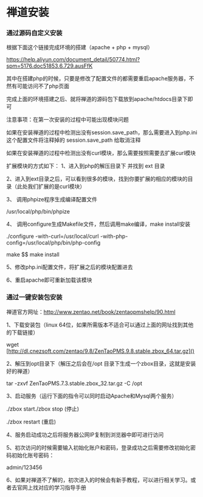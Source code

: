 # 禅道安装

### 通过源码自定义安装

根据下面这个链接完成环境的搭建（apache + php + mysql）

<https://help.aliyun.com/document_detail/50774.html?spm=5176.doc51853.6.729.ausFfK>

其中在搭建php的时候，只要是修改了配置文件的都需要重启apache服务器，不然有可能访问不了php页面

完成上面的环境搭建之后、就将禅道的源码包下载放到apache/htdocs目录下即可



注意事项：在第一次安装的过程中可能出现模块问题

如果在安装禅道的过程中检测出没有session.save_path，那么需要进入到php.ini这个配置文件将注释掉的 session.save_path 给取消注释

如果在安装禅道的过程中检测出没有curl模块，那么需要按照需要去扩展curl模块

扩展模块的方式如下：
1、进入到php的解压目录下 并找到 ext 目录

2、进入到ext目录之后，可以看到很多的模块，找到你要扩展的相应的模块的目录（此处我们扩展的是curl模块）

3、 调用phpize程序生成编译配置文件

/usr/local/php/bin/phpize

4、 调用configure生成Makefile文件，然后调用make编译，make install安装

./configure -with-curl=/usr/local/curl -with-php-config=/usr/local/php/bin/php-config

make $$ make install

5、修改php.ini配置文件，将扩展之后的模块配置进去

6、重启apache即可重新加载该模块



### 通过一键安装包安装

禅道官方网址：http://www.zentao.net/book/zentaopmshelp/90.html

1、下载安装包（linux 64位，如果所需版本不适合可以通过上面的网址找到其他的下载链接）

wget  [http://dl.cnezsoft.com/zentao/9.8/ZenTaoPMS.9.8.stable.zbox_64.tar.gz]()

2、解压到opt目录下（解压之后会在/opt 目录下生成一个zbox目录，这就是安装好的禅道）

tar -zxvf  ZenTaoPMS.7.3.stable.zbox_32.tar.gz -C /opt

3、启动服务（运行下面的指令可以同时启动Apache和Mysql两个服务）

./zbox start./zbox stop     (停止)

./zbox restart      (重启)

4、服务启动成功之后将服务器公网IP复制到浏览器中即可进行访问

5、初次访问的时候需要输入初始化账户和密码，登录成功之后需要修改初始化密码初始化账号密码：

admin/123456

6、如果对禅道不了解的，初次进入的时候会有新手教程，可以进行相关学习。或者去官网上找对应的学习指导手册